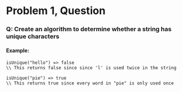 # Problem 1, Question
### Q: Create an algorithm to determine whether a string has unique characters
#### Example:
```
isUnique("hello") => false
\\ This returns false since since 'l' is used twice in the string

isUnique("pie") => true
\\ This returns true since every word in "pie" is only used once
```
